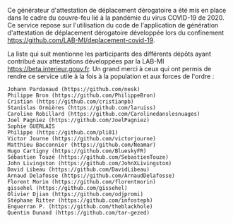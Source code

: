 Ce générateur d'attestation de déplacement dérogatoire a été mis en place dans le cadre du couvre-feu lié à la pandémie du virus COVID-19 de 2020.
Ce service repose sur l'utilisation du code de l'application de génération d'attestation de déplacement dérogatoire développée lors du confinement <https://github.com/LAB-MI/deplacement-covid-19>.

La liste qui suit mentionne les participants des différents dépôts ayant contribué aux attestations développées par la LAB-MI <https://beta.interieur.gouv.fr>. Un grand merci à ceux qui ont permis de rendre ce service utile à la fois à la population et aux forces de l'ordre :

    Johann Pardanaud (https://github.com/nesk)
    Philippe Bron (https://github.com/PhilippeBron)
    Cristian (https://github.com/cristianpb)
    Stanislas Ormières (https://github.com/laruiss)
    Caroline Robillard (https://github.com/Carolinedanslesnuages)
    Joel Pagniez (https://github.com/JoelPagniez)
    Sophie GUERLAIS
    Philippe (https://github.com/pli01)
    Victor Journe (https://github.com/victorjourne)
    Matthieu Bacconnier (https://github.com/Neamar)
    Hugo Cartigny (https://github.com/BlueskyFR)
    Sébastien Touzé (https://github.com/SebastienTouze)
    John Livingston (https://github.com/JohnXLivingston)
    David Libeau (https://github.com/DavidLibeau)
    Arnaud Delafosse (https://github.com/ArnaudDelafosse)
    Florent Morin (https://github.com/florentmorin)
    gissehel (https://github.com/gissehel)
    Olivier Djian (https://github.com/odjpromi)
    Stéphane Ritter (https://github.com/infosteph)
    Enguerran P. (https://github.com/theblackhole)
    Quentin Dunand (https://github.com/tar-gezed)
